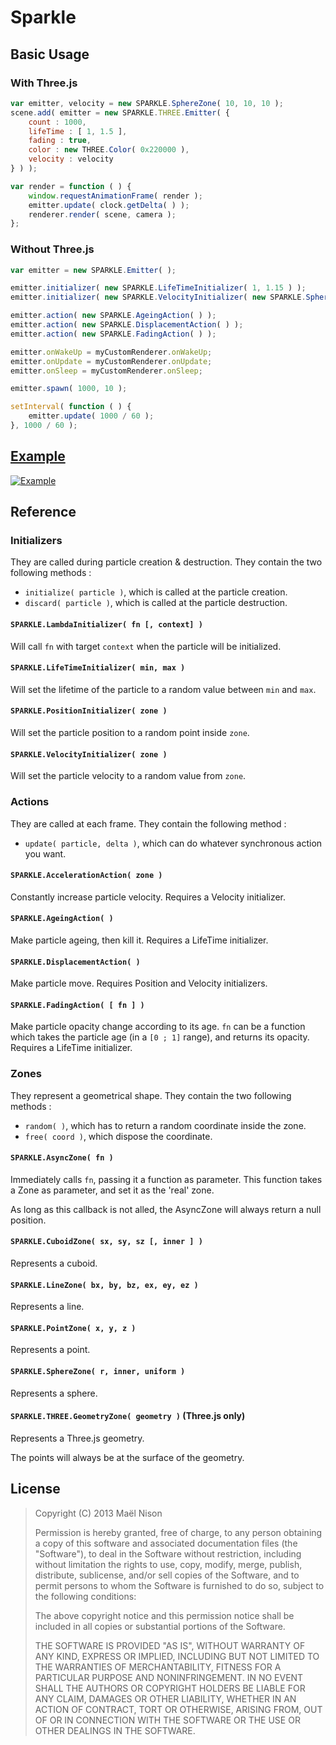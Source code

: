 # Sparkle

## Basic Usage

### With Three.js

```js
var emitter, velocity = new SPARKLE.SphereZone( 10, 10, 10 );
scene.add( emitter = new SPARKLE.THREE.Emitter( {
    count : 1000,
    lifeTime : [ 1, 1.5 ],
    fading : true,
    color : new THREE.Color( 0x220000 ),
    velocity : velocity
} ) );

var render = function ( ) {
    window.requestAnimationFrame( render );
    emitter.update( clock.getDelta( ) );
    renderer.render( scene, camera );
};
```

### Without Three.js

```js
var emitter = new SPARKLE.Emitter( );

emitter.initializer( new SPARKLE.LifeTimeInitializer( 1, 1.15 ) );
emitter.initializer( new SPARKLE.VelocityInitializer( new SPARKLE.SphereZone( 10, 10, 10 ) ) );

emitter.action( new SPARKLE.AgeingAction( ) );
emitter.action( new SPARKLE.DisplacementAction( ) );
emitter.action( new SPARKLE.FadingAction( ) );

emitter.onWakeUp = myCustomRenderer.onWakeUp;
emitter.onUpdate = myCustomRenderer.onUpdate;
emitter.onSleep = myCustomRenderer.onSleep;

emitter.spawn( 1000, 10 );

setInterval( function ( ) {
    emitter.update( 1000 / 60 );
}, 1000 / 60 );
```

## [Example](http://arcanis.github.io/sparkle/example/)

[![Example](http://www.clipular.com/c?13154037=RYYRRywh6wtH4rnGYrfUsl3-yH0&f=.png)](http://arcanis.github.io/sparkle/example/)

## Reference

### Initializers

They are called during particle creation & destruction. They contain the two following methods :

 - `initialize( particle )`, which is called at the particle creation.
 - `discard( particle )`, which is called at the particle destruction.

#### `SPARKLE.LambdaInitializer( fn [, context] )`

Will call `fn` with target `context` when the particle will be initialized.

#### `SPARKLE.LifeTimeInitializer( min, max )`

Will set the lifetime of the particle to a random value between `min` and `max`.

#### `SPARKLE.PositionInitializer( zone )`

Will set the particle position to a random point inside `zone`.

#### `SPARKLE.VelocityInitializer( zone )`

Will set the particle velocity to a random value from `zone`.

### Actions

They are called at each frame. They contain the following method :

- `update( particle, delta )`, which can do whatever synchronous action you want.

#### `SPARKLE.AccelerationAction( zone )`

Constantly increase particle velocity. Requires a Velocity initializer.

#### `SPARKLE.AgeingAction( )`

Make particle ageing, then kill it. Requires a LifeTime initializer.

#### `SPARKLE.DisplacementAction( )`

Make particle move. Requires Position and Velocity initializers.

#### `SPARKLE.FadingAction( [ fn ] )`

Make particle opacity change according to its age. `fn` can be a function which takes the particle age (in a `[0 ; 1]` range), and returns its opacity. Requires a LifeTime initializer.

### Zones

They represent a geometrical shape. They contain the two following methods :

- `random( )`, which has to return a random coordinate inside the zone.
- `free( coord )`, which dispose the coordinate.

#### `SPARKLE.AsyncZone( fn )`

Immediately calls `fn`, passing it a function as parameter. This function takes a Zone as parameter, and set it as the 'real' zone.

As long as this callback is not alled, the AsyncZone will always return a null position.

#### `SPARKLE.CuboidZone( sx, sy, sz [, inner ] )`

Represents a cuboid.

#### `SPARKLE.LineZone( bx, by, bz, ex, ey, ez )`

Represents a line.

#### `SPARKLE.PointZone( x, y, z )`

Represents a point.

#### `SPARKLE.SphereZone( r, inner, uniform )`

Represents a sphere.

#### `SPARKLE.THREE.GeometryZone( geometry )` (Three.js only)

Represents a Three.js geometry.

The points will always be at the surface of the geometry.

## License

> Copyright (C) 2013 Maël Nison
>
> Permission is hereby granted, free of charge, to any person obtaining a copy of this software and associated documentation files (the "Software"), to deal in the Software without restriction, including without limitation the rights to use, copy, modify, merge, publish, distribute, sublicense, and/or sell copies of the Software, and to permit persons to whom the Software is furnished to do so, subject to the following conditions:
>
> The above copyright notice and this permission notice shall be included in all copies or substantial portions of the Software.
>
> THE SOFTWARE IS PROVIDED "AS IS", WITHOUT WARRANTY OF ANY KIND, EXPRESS OR IMPLIED, INCLUDING BUT NOT LIMITED TO THE WARRANTIES OF MERCHANTABILITY, FITNESS FOR A PARTICULAR PURPOSE AND NONINFRINGEMENT. IN NO EVENT SHALL THE AUTHORS OR COPYRIGHT HOLDERS BE LIABLE FOR ANY CLAIM, DAMAGES OR OTHER LIABILITY, WHETHER IN AN ACTION OF CONTRACT, TORT OR OTHERWISE, ARISING FROM, OUT OF OR IN CONNECTION WITH THE SOFTWARE OR THE USE OR OTHER DEALINGS IN THE SOFTWARE.
